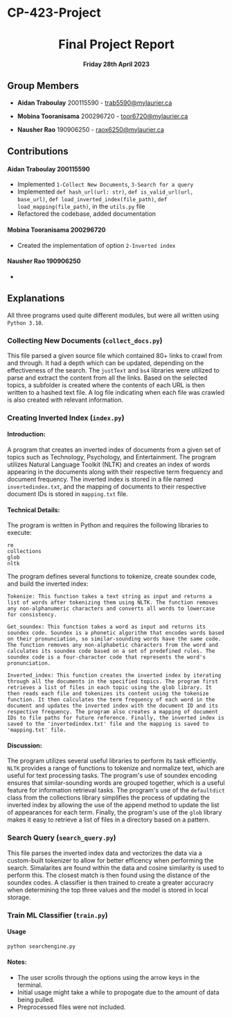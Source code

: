 # CP-423-Project

<div align="center">



# Final Project Report



#### Friday 28th April 2023



</div>



## Group Members

*  **Aidan Traboulay** 200115590 - trab5590@mylaurier.ca

*  **Mobina Tooranisama** 200296720 - toor6720@mylaurier.ca

*  **Nausher Rao** 190906250 - raox6250@mylaurier.ca



## Contributions
 #### **Aidan Traboulay** 200115590
 - Implemented `1-Collect New Documents`, `3-Search for a query`
 - Implemented `def hash_url(url: str)`, `def is_valid_url(url, base_url)`, `def load_inverted_index(file_path)`, `def load_mapping(file_path)`, in the `utils.py` file
 - Refactored the codebase, added documentation

####  **Mobina Tooranisama** 200296720
-  Created the implementation of option `2-Inverted index`

####  **Nausher Rao** 190906250
- 


## Explanations
All three programs used quite different modules, but were all written using `Python 3.10`.

### Collecting New Documents (`collect_docs.py`)
This file parsed a given source file which contained 80+ links to crawl from and through. It had a depth which can be updated, depending on the effectiveness of the search. The `justText` and `bs4` libraries were utilized to parse and extract the content from all the links. Based on the selected topics, a subfolder is created where the contents of each URL is then written to a hashed text file. A log file indicating when each file was crawled is also created with relevant information.


### Creating Inverted Index (`index.py`)
#### Introduction:
A program that creates an inverted index of documents from a given set of topics such as Technology, Psychology, and Entertainment. The program utilizes Natural Language Toolkit (NLTK) and creates an index of words appearing in the documents along with their respective term frequency and document frequency. The inverted index is stored in a file named `invertedindex.txt`, and the mapping of documents to their respective document IDs is stored in `mapping.txt` file.

#### Technical Details:
The program is written in Python and requires the following libraries to execute:

    re
    collections
    glob
    nltk

The program defines several functions to tokenize, create soundex code, and build the inverted index:

    Tokenize: This function takes a text string as input and returns a list of words after tokenizing them using NLTK. The function removes any non-alphanumeric characters and converts all words to lowercase for consistency.

    Get_soundex: This function takes a word as input and returns its soundex code. Soundex is a phonetic algorithm that encodes words based on their pronunciation, so similar-sounding words have the same code. The function removes any non-alphabetic characters from the word and calculates its soundex code based on a set of predefined rules. The soundex code is a four-character code that represents the word's pronunciation.

    Inverted_index: This function creates the inverted index by iterating through all the documents in the specified topics. The program first retrieves a list of files in each topic using the glob library. It then reads each file and tokenizes its content using the tokenize function. It then calculates the term frequency of each word in the document and updates the inverted index with the document ID and its respective frequency. The program also creates a mapping of document IDs to file paths for future reference. Finally, the inverted index is saved to the 'invertedindex.txt' file and the mapping is saved to 'mapping.txt' file.

#### Discussion:
The program utilizes several useful libraries to perform its task efficiently. `NLTK` provides a range of functions to tokenize and normalize text, which are useful for text processing tasks. The program's use of soundex encoding ensures that similar-sounding words are grouped together, which is a useful feature for information retrieval tasks. The program's use of the `defaultdict` class from the collections library simplifies the process of updating the inverted index by allowing the use of the append method to update the list of appearances for each term. Finally, the program's use of the `glob` library makes it easy to retrieve a list of files in a directory based on a pattern.

### Search Query (`search_query.py`)
This file parses the inverted index data and vectorizes the data via a custom-built tokenizer to allow for better efficency when performing the search. Simalarites are found within the data and cosine similarity is used to perform this. The closest match is then found using the distance of the soundex codes. A classifier is then trained to create a greater accuracry when determining the top three values and the model is stored in local storage.


### Train ML Classifier (`train.py`)


#### Usage
```sh
python searchengine.py
```

#### Notes:
- The user scrolls through the options using the arrow keys in the terminal.
- Initial usage might take a while to propogate due to the amount of data being pulled.
- Preprocessed files were not included.
